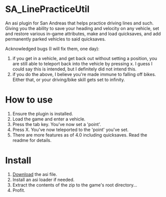 # SA_LinePracticeUtil
An asi plugin for San Andreas that helps practice driving lines and such. Giving you the ability to save your heading and velocity on any vehicle, set and restore various in-game attributes, make and load quicksaves, and add permanently parked vehicles to said quicksaves.

Acknowledged bugs (I will fix them, one day):
1. if you get in a vehicle, and get back out without setting a position, you are still able to teleport back into the vehicle by pressing x. I guess I could say this is intended, but I definitely did not intend this.
2. if you do the above, I believe you're made immune to falling off bikes. Either that, or your driving/bike skill gets set to infinity.

# How to use
1. Ensure the plugin is installed.
2. Load the game and enter a vehicle.
3. Press the tab key. You've now set a 'point'.
4. Press X. You've now teleported to the 'point' you've set.
5. There are more features as of 4.0 including quicksaves. Read the readme for details.

# Install
1. [Download](https://github.com/yuyumta/SA_LinePracticeUtil/releases/download/4.0/SA_practice_utility.zip) the asi file.
2. Install an asi loader if needed.
3. Extract the contents of the zip to the game's root directory...
4. Profit.
